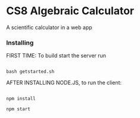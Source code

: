 # CS8 Algebraic Calculator

A scientific calculator in a web app

### Installing

FIRST TIME: To build start the server run

```

bash getstarted.sh

```
AFTER INSTALLING NODE.JS, to run the client: 
```

npm install

npm start
```
